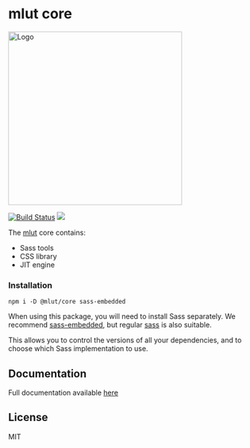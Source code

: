 # mlut core #

<img alt="Logo" src="https://github.com/mr150/mlut/raw/master/docs/img/logo-full.png" width="350"/>

[![Build Status](https://travis-ci.com/mr150/mlut.svg?branch=master)](https://travis-ci.com/mr150/mlut)
[![](https://img.shields.io/npm/v/mlut.svg)](https://www.npmjs.com/package/mlut)

The [mlut](https://github.com/mr150/mlut) core contains:
- Sass tools
- CSS library
- JIT engine

### Installation ###

```
npm i -D @mlut/core sass-embedded
```

When using this package, you will need to install Sass separately. We recommend [sass-embedded](https://www.npmjs.com/package/sass-embedded), but regular [sass](https://www.npmjs.com/package/sass) is also suitable.

This allows you to control the versions of all your dependencies, and to choose which Sass implementation to use.

## Documentation ##
Full documentation available [here](https://mr150.github.io/mlut/)

## License ##
MIT

